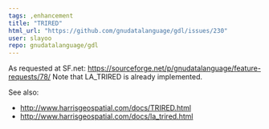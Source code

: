 ```yaml
---
tags: ,enhancement
title: "TRIRED"
html_url: "https://github.com/gnudatalanguage/gdl/issues/230"
user: slayoo
repo: gnudatalanguage/gdl
---
```


As requested at SF.net: https://sourceforge.net/p/gnudatalanguage/feature-requests/78/
Note that LA_TRIRED is already implemented.

See also:
- http://www.harrisgeospatial.com/docs/TRIRED.html
- http://www.harrisgeospatial.com/docs/la_trired.html